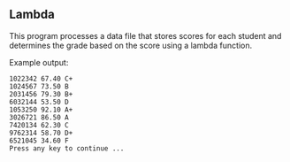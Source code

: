 ## Lambda

This program processes a data file that stores scores for each student and determines the grade based on the score using a lambda function.

Example output:
```
1022342 67.40 C+
1024567 73.50 B
2031456 79.30 B+
6032144 53.50 D
1053250 92.10 A+
3026721 86.50 A
7420134 62.30 C
9762314 58.70 D+
6521045 34.60 F
Press any key to continue ...
```
